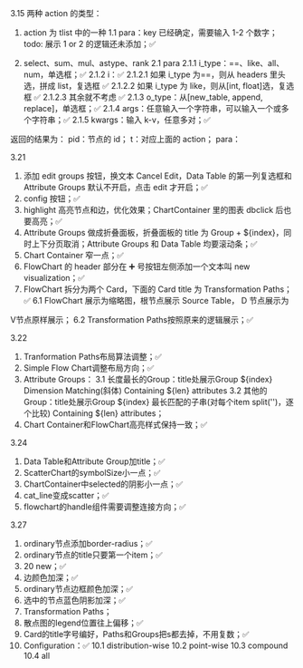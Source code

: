 3.15
两种 action 的类型：

1. action 为 tlist 中的一种
   1.1 para：key 已经确定，需要输入 1-2 个数字；todo: 展示 1 or 2 的逻辑还未添加；✅

2. select、sum、mul、astype、rank
   2.1 para
   2.1.1 i_type：==、like、all、num，单选框；✅
   2.1.2 i：✅
   2.1.2.1 如果 i_type 为==，则从 headers 里头选，拼成 list，复选框 ✅
   2.1.2.2 如果 i_type 为 like，则从[int, float]选，复选框 ✅
   2.1.2.3 其余就不考虑 ✅
   2.1.3 o_type：从[new_table, append, replace]，单选框；✅
   2.1.4 args：任意输入一个字符串，可以输入一个或多个字符串；✅
   2.1.5 kwargs：输入 k-v，任意多对；✅

返回的结果为：
pid：节点的 id；
t：对应上面的 action；
para：

3.21

1. 添加 edit groups 按钮，换文本 Cancel Edit，Data Table 的第一列复选框和 Attribute Groups 默认不开启，点击 edit 才开启；✅
2. config 按钮；✅
3. highlight 高亮节点和边，优化效果；ChartContainer 里的图表 dbclick 后也要高亮；✅
4. Attribute Groups 做成折叠面板，折叠面板的 title 为 Group + ${index}，同时上下分页取消；Attribute Groups 和 Data Table 均要滚动条；✅
5. Chart Container 窄一点；✅
7. FlowChart 的 header 部分在 ➕ 号按钮左侧添加一个文本叫 new visualization；✅
6. FlowChart 拆分为两个 Card，下面的 Card title 为 Transformation Paths；✅
  6.1 FlowChart 展示为缩略图，根节点展示 Source Table，
  D 节点展示为
  <template>
    <div>Table + ${index}</div>
    <div>
      new attributes: 
      // 1. 包含output_mode，且output_mode为append，展示当前当前节点的headers.length - 父节点的headers.length；
      // 2. 其他情况直接展示当前headers.length； 
    </div>
  </template>
  V节点原样展示；
  6.2 Transformation Paths按照原来的逻辑展示；✅

3.22

1. Tranformation Paths布局算法调整；✅
2. Simple Flow Chart调整布局方向；✅
3. Attribute Groups：
  3.1 长度最长的Group：title处展示Group ${index}  Dimension Matching(斜体)  Containing ${len} attributes
  3.2 其他的Group：title处展示Group ${index}  最长匹配的子串(对每个item split('')，逐个比较) Containing ${len} attributes；
4. Chart Container和FlowChart高亮样式保持一致；✅

3.24

1. Data Table和Attribute Group加title；✅
2. ScatterChart的symbolSize小一点；✅
3. ChartContainer中selected的阴影小一点；✅
4. cat_line变成scatter；✅
5. flowchart的handle组件需要调整连接方向；✅

3.27

1. ordinary节点添加border-radius；✅
2. ordinary节点的title只要第一个item；✅
3. 20 new；✅
4. 边颜色加深；✅
5. ordinary节点边框颜色加深；✅
6. 选中的节点蓝色阴影加深；✅
7. Transformation Paths；
8. 散点图的legend位置往上偏移；✅
9. Card的title字号编好，Paths和Groups把s都去掉，不用复数；✅
10. Configuration：✅
  10.1 distribution-wise
  10.2 point-wise
  10.3 compound
  10.4 all